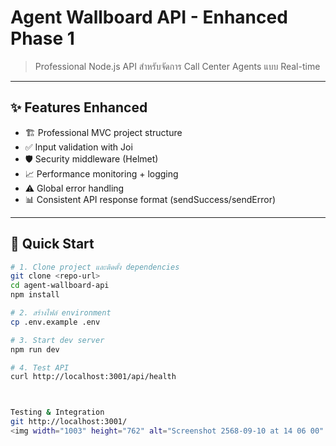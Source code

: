 # Agent Wallboard API - Enhanced Phase 1

> Professional Node.js API สำหรับจัดการ Call Center Agents แบบ Real-time

---

## ✨ Features Enhanced

- 🏗️ Professional MVC project structure  
- ✅ Input validation with Joi
- 🛡️ Security middleware (Helmet)
- 📈 Performance monitoring + logging
- ⚠️ Global error handling
- 📊 Consistent API response format (sendSuccess/sendError)

---

## 🚀 Quick Start

```bash
# 1. Clone project และติดตั้ง dependencies
git clone <repo-url>
cd agent-wallboard-api
npm install

# 2. สร้างไฟล์ environment
cp .env.example .env

# 3. Start dev server
npm run dev

# 4. Test API
curl http://localhost:3001/api/health



Testing & Integration
git http://localhost:3001/
<img width="1003" height="762" alt="Screenshot 2568-09-10 at 14 06 00" src="https://github.com/user-attachments/assets/798b1c05-db43-465c-86b1-34522e4df4e9" />

